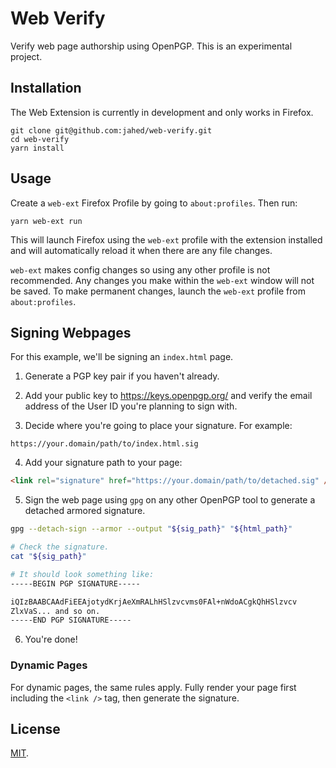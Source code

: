 # Web Verify

Verify web page authorship using OpenPGP. This is an experimental project.

## Installation

The Web Extension is currently in development and only works in Firefox.

```
git clone git@github.com:jahed/web-verify.git
cd web-verify
yarn install
```

## Usage

Create a `web-ext` Firefox Profile by going to `about:profiles`. Then run:

```
yarn web-ext run
```

This will launch Firefox using the `web-ext` profile with the extension
installed and will automatically reload it when there are any file changes.

`web-ext` makes config changes so using any other profile is not recommended.
Any changes you make within the `web-ext` window will not be saved. To make
permanent changes, launch the `web-ext` profile from `about:profiles`.

## Signing Webpages

For this example, we'll be signing an `index.html` page.

1. Generate a PGP key pair if you haven't already.

2. Add your public key to https://keys.openpgp.org/ and verify the email address
   of the User ID you're planning to sign with.

3. Decide where you're going to place your signature. For example:

```
https://your.domain/path/to/index.html.sig
```

4. Add your signature path to your page:

```html
<link rel="signature" href="https://your.domain/path/to/detached.sig" />
```

5. Sign the web page using `gpg` on any other OpenPGP tool to generate a
   detached armored signature.

```sh
gpg --detach-sign --armor --output "${sig_path}" "${html_path}"

# Check the signature.
cat "${sig_path}"

# It should look something like:
-----BEGIN PGP SIGNATURE-----

iQIzBAABCAAdFiEEAjotydKrjAeXmRALhHSlzvcvms0FAl+nWdoACgkQhHSlzvcv
ZlxVaS... and so on.
-----END PGP SIGNATURE-----
```

6. You're done!

### Dynamic Pages

For dynamic pages, the same rules apply. Fully render your page first including
the `<link />` tag, then generate the signature.

## License

[MIT](LICENSE).
